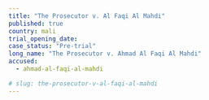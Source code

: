 ```yaml
---
title: "The Prosecutor v. Al Faqi Al Mahdi"
published: true
country: mali
trial_opening_date:
case_status: "Pre-trial"
long_name: "The Prosecutor v. Ahmad Al Faqi Al Mahdi"
accused:
  - ahmad-al-faqi-al-mahdi

# slug: the-prosecutor-v-al-faqi-al-mahdi
---
```


